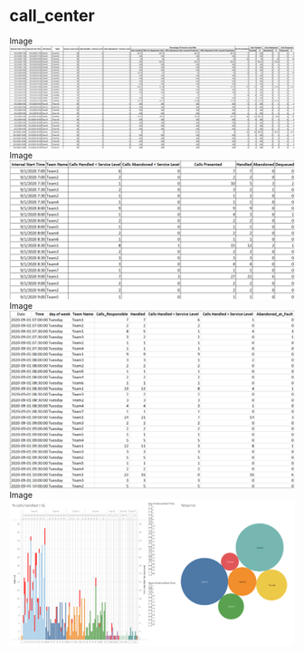 # call_center

Image	![alt text](call_raw_xl.png)
Image	![alt text](call_fixed_xl.png)
Image	![alt text](call_new_excel.png)
Image	![alt text](sl_dash.png)



